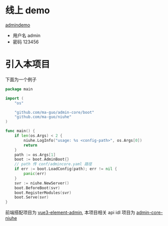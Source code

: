 # 线上 demo
[admindemo](http://admindemo.zuxing.net/)
- 用户名 admin
- 密码 123456

# 引入本项目

下面为一个例子
```go
package main

import (
	"os"

	"github.com/ma-guo/admin-core/boot"
	"github.com/ma-guo/niuhe"
)

func main() {
	if len(os.Args) < 2 {
		niuhe.LogInfo("usage: %s <config-path>", os.Args[0])
		return
	}
	path := os.Args[1]
	boot := boot.AdminBoot{}
    // path 传 conf/admincore.yaml 路径
	if err := boot.LoadConfig(path); err != nil {
		panic(err)
	}
	svr := niuhe.NewServer()
	boot.BeforeBoot(svr)
	boot.RegisterModules(svr)
	boot.Serve(svr)
}
```

前端搭配项目为 [vue3-element-admin](https://github.com/ma-guo/vue3-element-admin), 本项目相关 api idl 项目为 [admin-core-niuhe](https://github.com/ma-guo/admin-core-niuhe)
